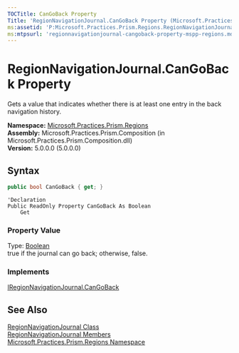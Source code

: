 ```yaml
---
TOCTitle: CanGoBack Property
Title: 'RegionNavigationJournal.CanGoBack Property (Microsoft.Practices.Prism.Regions)'
ms:assetid: 'P:Microsoft.Practices.Prism.Regions.RegionNavigationJournal.CanGoBack'
ms:mtpsurl: 'regionnavigationjournal-cangoback-property-mspp-regions.md'
---
```


# RegionNavigationJournal.CanGoBack Property

Gets a value that indicates whether there is at least one entry in the back navigation history.

**Namespace:** [Microsoft.Practices.Prism.Regions](/patterns-practices/reference/mspp-regions-namespace)  
**Assembly:** Microsoft.Practices.Prism.Composition (in Microsoft.Practices.Prism.Composition.dll)  
**Version:** 5.0.0.0 (5.0.0.0)

## Syntax

```C#
public bool CanGoBack { get; }
```
```VB
'Declaration
Public ReadOnly Property CanGoBack As Boolean
	Get
```
### Property Value

Type: [Boolean](http://msdn.microsoft.com/en-us/library/a28wyd50)  
true if the journal can go back; otherwise, false.  
### Implements

[IRegionNavigationJournal.CanGoBack](/patterns-practices/reference/iregionnavigationjournal-cangoback-property-mspp-regions)

## See Also

[RegionNavigationJournal Class](/patterns-practices/reference/regionnavigationjournal-class-mspp-regions)  
[RegionNavigationJournal Members](/patterns-practices/reference/regionnavigationjournal-members-mspp-regions)  
[Microsoft.Practices.Prism.Regions Namespace](/patterns-practices/reference/mspp-regions-namespace)  